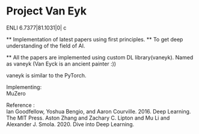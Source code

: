 # Project Van Eyk

ENLI 6.7377|81.1031|0| c

** Implementation of latest papers using first principles.
** To get deep understanding of the field of AI.

** All the papers are implemented using custom DL library(vaneyk). Named as vaneyk (Van Eyck is an ancient painter :)) 

vaneyk is similar to the PyTorch. 

Implementing:  
  MuZero

Reference :  
  Ian Goodfellow, Yoshua Bengio, and Aaron Courville. 2016. Deep Learning. The MIT Press.
  Aston Zhang and Zachary C. Lipton and Mu Li and Alexander J. Smola. 2020. Dive into Deep Learning.  
